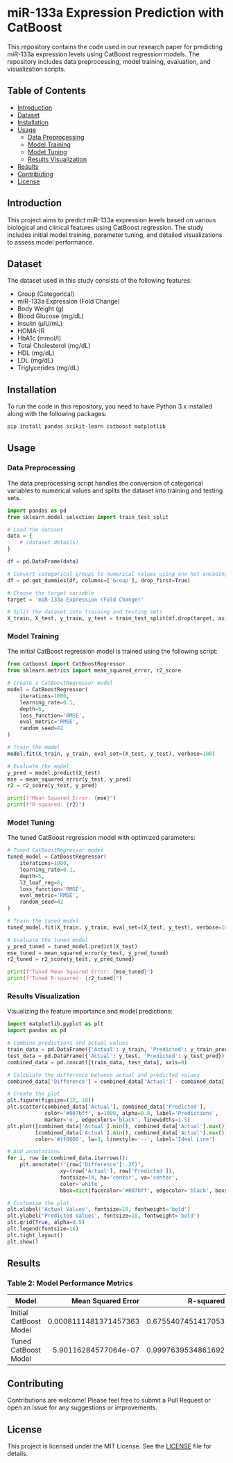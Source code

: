 # miR-133a Expression Prediction with CatBoost

This repository contains the code used in our research paper for predicting miR-133a expression levels using CatBoost regression models. The repository includes data preprocessing, model training, evaluation, and visualization scripts.

## Table of Contents

- [Introduction](#introduction)
- [Dataset](#dataset)
- [Installation](#installation)
- [Usage](#usage)
  - [Data Preprocessing](#data-preprocessing)
  - [Model Training](#model-training)
  - [Model Tuning](#model-tuning)
  - [Results Visualization](#results-visualization)
- [Results](#results)
- [Contributing](#contributing)
- [License](#license)

## Introduction

This project aims to predict miR-133a expression levels based on various biological and clinical features using CatBoost regression. The study includes initial model training, parameter tuning, and detailed visualizations to assess model performance.

## Dataset

The dataset used in this study consists of the following features:

- Group (Categorical)
- miR-133a Expression (Fold Change)
- Body Weight (g)
- Blood Glucose (mg/dL)
- Insulin (µIU/mL)
- HOMA-IR
- HbA1c (mmol/l)
- Total Cholesterol (mg/dL)
- HDL (mg/dL)
- LDL (mg/dL)
- Triglycerides (mg/dL)

## Installation

To run the code in this repository, you need to have Python 3.x installed along with the following packages:

```bash
pip install pandas scikit-learn catboost matplotlib
```

## Usage

### Data Preprocessing

The data preprocessing script handles the conversion of categorical variables to numerical values and splits the dataset into training and testing sets.

```python
import pandas as pd
from sklearn.model_selection import train_test_split

# Load the dataset
data = {
    # (dataset details)
}

df = pd.DataFrame(data)

# Convert categorical groups to numerical values using one-hot encoding
df = pd.get_dummies(df, columns=['Group'], drop_first=True)

# Choose the target variable
target = 'miR-133a Expression (Fold Change)'

# Split the dataset into training and testing sets
X_train, X_test, y_train, y_test = train_test_split(df.drop(target, axis=1), df[target], test_size=0.2, random_state=42)
```

### Model Training

The initial CatBoost regression model is trained using the following script:

```python
from catboost import CatBoostRegressor
from sklearn.metrics import mean_squared_error, r2_score

# Create a CatBoostRegressor model
model = CatBoostRegressor(
    iterations=1000,
    learning_rate=0.1,
    depth=6,
    loss_function='RMSE',
    eval_metric='RMSE',
    random_seed=42
)

# Train the model
model.fit(X_train, y_train, eval_set=(X_test, y_test), verbose=100)

# Evaluate the model
y_pred = model.predict(X_test)
mse = mean_squared_error(y_test, y_pred)
r2 = r2_score(y_test, y_pred)

print(f"Mean Squared Error: {mse}")
print(f"R-squared: {r2}")
```

### Model Tuning

The tuned CatBoost regression model with optimized parameters:

```python
# Tuned CatBoostRegressor model
tuned_model = CatBoostRegressor(
    iterations=1000,
    learning_rate=0.1,
    depth=5,
    l2_leaf_reg=8,
    loss_function='RMSE',
    eval_metric='RMSE',
    random_seed=42
)

# Train the tuned model
tuned_model.fit(X_train, y_train, eval_set=(X_test, y_test), verbose=100)

# Evaluate the tuned model
y_pred_tuned = tuned_model.predict(X_test)
mse_tuned = mean_squared_error(y_test, y_pred_tuned)
r2_tuned = r2_score(y_test, y_pred_tuned)

print(f"Tuned Mean Squared Error: {mse_tuned}")
print(f"Tuned R-squared: {r2_tuned}")
```

### Results Visualization

Visualizing the feature importance and model predictions:

```python
import matplotlib.pyplot as plt
import pandas as pd

# Combine predictions and actual values
train_data = pd.DataFrame({'Actual': y_train, 'Predicted': y_train_pred})
test_data = pd.DataFrame({'Actual': y_test, 'Predicted': y_test_pred})
combined_data = pd.concat([train_data, test_data], axis=0)

# Calculate the difference between actual and predicted values
combined_data['Difference'] = combined_data['Actual'] - combined_data['Predicted']

# Create the plot
plt.figure(figsize=(12, 10))
plt.scatter(combined_data['Actual'], combined_data['Predicted'], 
            color='#007bff', s=1000, alpha=0.8, label='Predictions',
            marker='o', edgecolors='black', linewidths=1.5)
plt.plot([combined_data['Actual'].min(), combined_data['Actual'].max()],
         [combined_data['Actual'].min(), combined_data['Actual'].max()], 
         color='#ff0000', lw=3, linestyle='--', label='Ideal Line')

# Add annotations
for i, row in combined_data.iterrows():
    plt.annotate(f"{row['Difference']:.2f}", 
                 xy=(row['Actual'], row['Predicted']), 
                 fontsize=14, ha='center', va='center',
                 color='white',
                 bbox=dict(facecolor='#007bff', edgecolor='black', boxstyle='circle,pad=0.5'))

# Customize the plot
plt.xlabel('Actual Values', fontsize=18, fontweight='bold')
plt.ylabel('Predicted Values', fontsize=18, fontweight='bold')
plt.grid(True, alpha=0.5)
plt.legend(fontsize=16)
plt.tight_layout()
plt.show()
```

## Results

### Table 2: Model Performance Metrics

| Model | Mean Squared Error | R-squared |
|-------|--------------------:|----------:|
| Initial CatBoost Model | 0.0008111481371457363 | 0.6755407451417053 |
| Tuned CatBoost Model   | 5.90116284577064e-07  | 0.9997639534861692 |



## Contributing

Contributions are welcome! Please feel free to submit a Pull Request or open an Issue for any suggestions or improvements.

## License

This project is licensed under the MIT License. See the [LICENSE](LICENSE) file for details.

